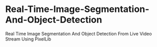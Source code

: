 # Real-Time-Image-Segmentation-And-Object-Detection
Real Time Image Segmentation And Object Detection From Live Video Stream Using PixelLib
